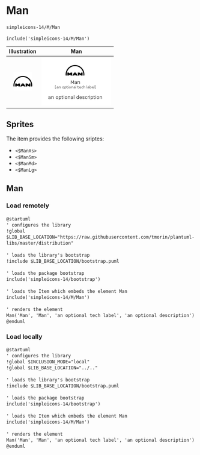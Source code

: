 # Man


```text
simpleicons-14/M/Man
```

```text
include('simpleicons-14/M/Man')
```



| Illustration | Man |
| :---: | :---: |
| ![illustration for Illustration](../../simpleicons-14/M/Man.png) | ![illustration for Man](../../simpleicons-14/M/Man.Local.png) |



## Sprites
The item provides the following sriptes:

- `<$ManXs>`
- `<$ManSm>`
- `<$ManMd>`
- `<$ManLg>`





## Man

### Load remotely
```plantuml
@startuml
' configures the library
!global $LIB_BASE_LOCATION="https://raw.githubusercontent.com/tmorin/plantuml-libs/master/distribution"

' loads the library's bootstrap
!include $LIB_BASE_LOCATION/bootstrap.puml

' loads the package bootstrap
include('simpleicons-14/bootstrap')

' loads the Item which embeds the element Man
include('simpleicons-14/M/Man')

' renders the element
Man('Man', 'Man', 'an optional tech label', 'an optional description')
@enduml
```

### Load locally
```plantuml
@startuml
' configures the library
!global $INCLUSION_MODE="local"
!global $LIB_BASE_LOCATION="../.."

' loads the library's bootstrap
!include $LIB_BASE_LOCATION/bootstrap.puml

' loads the package bootstrap
include('simpleicons-14/bootstrap')

' loads the Item which embeds the element Man
include('simpleicons-14/M/Man')

' renders the element
Man('Man', 'Man', 'an optional tech label', 'an optional description')
@enduml
```

